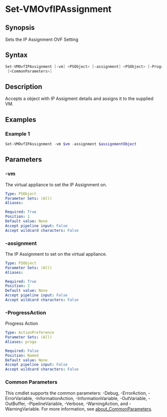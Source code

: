 # Set-VMOvfIPAssignment

## Synopsis

Sets the IP Assignment OVF Setting

## Syntax

```powershell
Set-VMOvfIPAssignment [-vm] <PSObject> [-assignment] <PSObject> [-ProgressAction <ActionPreference>]
 [<CommonParameters>]
```

## Description

Accepts a object with IP Assigment details and assigns it to the supplied VM.

## Examples

### Example 1

```powershell
Set-VMOvfIPAssignment -vm $vm -assignment $assignmentObject
```

## Parameters

### -vm

The virtual appliance to set the IP Assignment on.

```yaml
Type: PSObject
Parameter Sets: (All)
Aliases:

Required: True
Position: 1
Default value: None
Accept pipeline input: False
Accept wildcard characters: False
```

### -assignment

The IP Assignment to set on the virtual appliance.

```yaml
Type: PSObject
Parameter Sets: (All)
Aliases:

Required: True
Position: 2
Default value: None
Accept pipeline input: False
Accept wildcard characters: False
```

### -ProgressAction

Progress Action

```yaml
Type: ActionPreference
Parameter Sets: (All)
Aliases: proga

Required: False
Position: Named
Default value: None
Accept pipeline input: False
Accept wildcard characters: False
```

### Common Parameters

This cmdlet supports the common parameters: -Debug, -ErrorAction, -ErrorVariable, -InformationAction, -InformationVariable, -OutVariable, -OutBuffer, -PipelineVariable, -Verbose, -WarningAction, and -WarningVariable. For more information, see [about_CommonParameters](http://go.microsoft.com/fwlink/?LinkID=113216).
